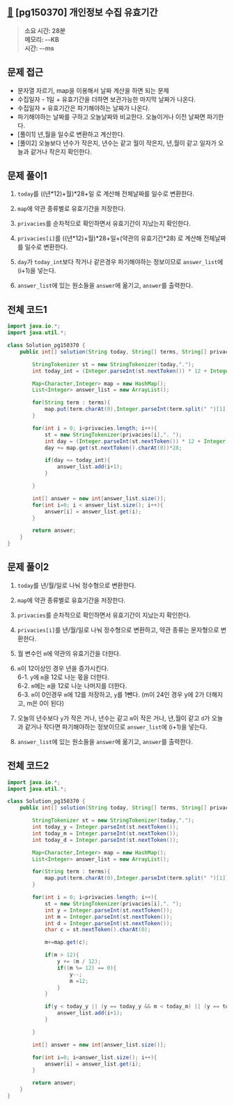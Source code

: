 ## [🔐](https://school.programmers.co.kr/learn/courses/30/lessons/150370) [pg150370] 개인정보 수집 유효기간

> **소요 시간: 28분<br>
> 메모리: --KB<br>
> 시간: --ms**

## 문제 접근

- 문자열 자르기, map을 이용해서 날짜 계산을 하면 되는 문제
- 수집일자 - 1일 + 유효기간을 더하면 보관가능한 마지막 날짜가 나온다.
- 수집일자 + 유효기간은 파기해야하는 날짜가 나온다.
- 파기해야하는 날짜를 구하고 오늘날짜와 비교한다. 오늘이거나 이전 날짜면 파기한다.
- [풀이1] 년,월을 일수로 변환하고 계산한다.
- [풀이2] 오늘보다 년수가 작은지, 년수는 같고 월이 작은지, 년,월이 같고 일자가 오늘과 같거나 작은지 확인한다.

## 문제 풀이1

1. `today`를 ((년*12)+월)*28+일 로 계산해 전체날짜를 일수로 변환한다.

2. `map`에 약관 종류별로 유효기간을 저장한다.

3. `privacies`를 순차적으로 확인하면서 유효기간이 지났는지 확인한다.

4. `privacies[i]`를 ((년*12)+월)*28+일+(약관의 유효기간\*28) 로 계산해 전체날짜를 일수로 변환한다.

5. `day`가 `today_int`보다 작거나 같은경우 파기해야하는 정보이므로 `answer_list`에 (i+1)을 넣는다.

6. `answer_list`에 있는 원소들을 `answer`에 옮기고, `answer`를 출력한다.

## 전체 코드1

```java
import java.io.*;
import java.util.*;

class Solution_pg150370 {
    public int[] solution(String today, String[] terms, String[] privacies) {

        StringTokenizer st = new StringTokenizer(today,".");
        int today_int = (Integer.parseInt(st.nextToken()) * 12 + Integer.parseInt(st.nextToken())) * 28 + Integer.parseInt(st.nextToken());

        Map<Character,Integer> map = new HashMap();
        List<Integer> answer_list = new ArrayList();

        for(String term : terms){
            map.put(term.charAt(0),Integer.parseInt(term.split(" ")[1]));
        }

        for(int i = 0; i<privacies.length; i++){
            st = new StringTokenizer(privacies[i],". ");
            int day = (Integer.parseInt(st.nextToken()) * 12 + Integer.parseInt(st.nextToken())) * 28 + Integer.parseInt(st.nextToken());
            day += map.get(st.nextToken().charAt(0))*28;

            if(day <= today_int){
                answer_list.add(i+1);
            }

        }

        int[] answer = new int[answer_list.size()];
        for(int i=0; i < answer_list.size(); i++){
            answer[i] = answer_list.get(i);
        }

        return answer;
    }
}
```

## 문제 풀이2

1. `today`를 년/월/일로 나눠 정수형으로 변환한다.

2. `map`에 약관 종류별로 유효기간을 저장한다.

3. `privacies`를 순차적으로 확인하면서 유효기간이 지났는지 확인한다.

4. `privacies[i]`를 년/월/일로 나눠 정수형으로 변환하고, 약관 종류는 문자형으로 변환한다.

5. 월 변수인 `m`에 약관의 유효기간을 더한다.

6. `m`이 12이상인 경우 년을 증가시킨다.<br>
   6-1. `y`에 `m`을 12로 나눈 몫을 더한다.<br>
   6-2. `m`에는 `m`을 12로 나눈 나머지를 더한다.<br>
   6-3. `m`이 0인경우 `m`에 12를 저장하고, `y`를 1뺀다. (m이 24인 경우 y에 2가 더해지고, m은 0이 된다)<br>

7. 오늘의 년수보다 `y`가 작은 거나, 년수는 같고 `m`이 작은 거나, 년,월이 같고 `d`가 오늘과 같거나 작다면 파기해야하는 정보이므로 `answer_list`에 (i+1)을 넣는다.

8. `answer_list`에 있는 원소들을 `answer`에 옮기고, `answer`를 출력한다.

## 전체 코드2

```java
import java.io.*;
import java.util.*;

class Solution_pg150370 {
    public int[] solution(String today, String[] terms, String[] privacies) {

        StringTokenizer st = new StringTokenizer(today,".");
        int today_y = Integer.parseInt(st.nextToken());
        int today_m = Integer.parseInt(st.nextToken());
        int today_d = Integer.parseInt(st.nextToken());

        Map<Character,Integer> map = new HashMap();
        List<Integer> answer_list = new ArrayList();

        for(String term : terms){
            map.put(term.charAt(0),Integer.parseInt(term.split(" ")[1]));
        }

        for(int i = 0; i<privacies.length; i++){
            st = new StringTokenizer(privacies[i],". ");
            int y = Integer.parseInt(st.nextToken());
            int m = Integer.parseInt(st.nextToken());
            int d = Integer.parseInt(st.nextToken());
            char c = st.nextToken().charAt(0);

            m+=map.get(c);

            if(m > 12){
                y += (m / 12);
                if((m %= 12) == 0){
                    y--;
                    m =12;
                }
            }

            if(y < today_y || (y == today_y && m < today_m) || (y == today_y && m == today_m && d <= today_d)){
                answer_list.add(i+1);
            }

        }

        int[] answer = new int[answer_list.size()];

        for(int i=0; i<answer_list.size(); i++){
            answer[i] = answer_list.get(i);
        }

        return answer;
    }
}
```
